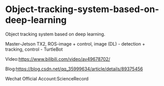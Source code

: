 # Object-tracking-system-based-on-deep-learning
Object tracking system based on deep learning. 

Master-Jetson TX2, ROS-image + control, image (DL) - detection + tracking, control - TurtleBot

Video:https://www.bilibili.com/video/av49678702/

Blog:https://blog.csdn.net/qq_35999634/article/details/89375456

Wechat Official Account:ScienceRecord
